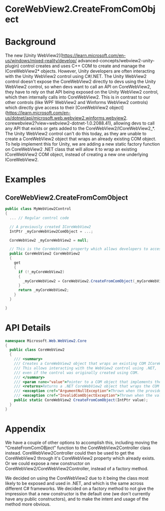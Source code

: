 CoreWebView2.CreateFromComObject
===

# Background
The new [Unity WebView2](https://learn.microsoft.com/en-us/windows/mixed-reality/develop/
advanced-concepts/webview2-unity-plugin) control creates and uses C++ COM to create and manage the
ICoreWebView2* objects. However, Unity developers are often interacting with the Unity WebView2
control using C#/.NET. The Unity WebView2 control doesn't expose the CoreWebView2 directly to devs
using the Unity WebView2 control, so when devs want to call an API on CoreWebView2, they
have to rely on that API being exposed on the Unity WebView2 control, which then internally calls 
into CoreWebView2. This is in contrast to our other controls (like WPF WebView2 and Winforms
WebView2 controls) which directly give access to their [CoreWebView2 object]
(https://learn.microsoft.com/en-us/dotnet/api/microsoft.web.webview2.winforms.webview2.
corewebview2?view=webview2-dotnet-1.0.2088.41), allowing devs to call any API that exists or gets
added to the CoreWebView2/ICoreWebView2_*. The Unity WebView2 control can't do this today,
as they are unable to create a CoreWebView2 object that wraps an already existing COM object.
To help implement this for Unity, we are adding a new static factory function on CoreWebView2 .NET
class that will allow it to wrap an existing ICoreWebView2 COM object, instead of creating a new
one underlying ICoreWebView2.

# Examples
## CoreWebView2.CreateFromComObject
```c#
public class MyWebView2Control
{
  ... // Regular control code

  // A previously created ICoreWebView2
  IntPtr _myCoreWebView2ComObject = ...;

  CoreWebView2 _myCoreWebView2 = null;

  // This is the CoreWebView2 property which allows developers to access CoreWebView2 APIs directly.
  public CoreWebView2 CoreWebView2
  {
    get
    {
      if (!_myCoreWebView2)
      {
        _myCoreWebView2 = CoreWebView2.CreateFromComObject(_myCoreWebView2Object);
      }
      return _myCoreWebView2;
    }
  }

}
```


# API Details
```c#
namespace Microsoft.Web.WebView2.Core
{
  public class CoreWebView2
  {
    /// <summary>
    /// Creates a CoreWebView2 object that wraps an existing COM ICoreWebView2 object.
    /// This allows interacting with the WebView2 control using .NET,
    /// even if the control was originally created using COM.
    /// </summary>
    /// <param name="value">Pointer to a COM object that implements the ICoreWebView2 COM interface.</param>
    /// <returns>Returns a .NET CoreWebView2 object that wraps the COM object.</returns>
    /// <exception cref="ArgumentNullException">Thrown when the provided COM pointer is null.</exception>
    /// <exception cref="InvalidComObjectException">Thrown when the value is not an ICoreWebView2 COM object and cannot be wrapped.</exception>
    public static CoreWebView2 CreateFromComObject(IntPtr value);
  }
}
```

# Appendix
We have a couple of other options to accomplish this, including moving the "CreateFromComOBject" function to the
CoreWebView2Controller class instead. CoreWebView2Controller could then be used to get the CoreWebView2 through
it's CoreWebView2 property which already exists. Or we could expose a new constructor on CoreWebView2/CoreWebView2Controller,
instead of a factory method.

We decided on using the CoreWebView2 due to it being the class most likely to be exposed and used
in .NET, and which is the same across different C# frameworks.
We decided on a factory method to not give the impression that a new constructor is the default 
one (we don't currently have any public constructors), and to make the intent and usage of
the method more obvious.
